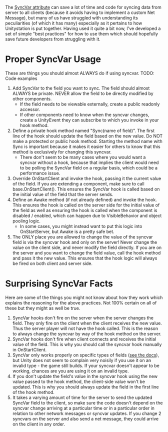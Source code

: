 The [SyncVar attribute](https://docs.unity3d.com/Manual/UNetStateSync.html) can save a lot of time and code for syncing data from server to all clients (because it avoids having to implement a custom Net Message), but many of us have struggled with understanding its peculiarities (of which it has many) especially as it pertains to how Unitystation is put together. Having used it quite a bit now, I've developed a set of simple "best practices" for how to use them which should hopefully save future developers from struggling with it.

# Proper SyncVar Usage
These are things you should almost ALWAYS do if using syncvar.
TODO: Code examples
1. Add SyncVar to the field you want to sync. The field should almost ALWAYS be private. NEVER allow the field to be directly modified by other components.
    * If the field needs to be viewable externally, create a public readonly accessor.
    * If other components need to know when the syncvar changes, create a UnityEvent they can subscribe to which you invoke in your hook method.
2. Define a private hook method named "Sync(name of field)". The first line of the hook should update the field based on the new value. Do NOT make a protected or public hook method. Starting the method name with Sync is important because it makes it easier for others to know that this method is exclusively for changing this syncvar.
    * There don't seem to be many cases where you would want a syncvar without a hook, because that implies the 
   client would need to be polling the SyncVar field on a regular basis, which could be a performance issue.
3. Override OnStartClient and invoke the hook, passing it the current value of the field. If you are extending a component, make sure to call base.OnStartClient(). This ensures the SyncVar hook is called based on the initial value of the field that the server sends.
4. Define an Awake method (if not already defined) and invoke the hook. This ensures the hook is called on the server side for the initial value of the field as well as ensuring the hook is called when the component is disabled / enabled, which can happen due to VisibleBehavior and object pooling logic.
    * In some cases, you might instead want to put this logic into OnStartServer, but Awake is a pretty safe bet.
5. The ONLY place you are allowed to change the value of the syncvar field is via the syncvar hook and only on the server! Never change the value on the client side, and never modify the field directly. If you are on the server and you want to change the field value, call the hook method and pass it the new value. This ensures that the hook logic will always be fired on both client and server side.

# Surprising SyncVar Facts
Here are some of the things you might not know about how they work which explains the reasoning for the above practices. Not 100% certain on all of these but they might as well be true.
1. SyncVar hooks don't fire on the server when the server changes the field. They only fire on the client when the client receives the new value. Thus the server player will not have the hook called. This is the reason to always change the syncvar by way of the hook method on the server.
2. SyncVar hooks don't fire when client connects and receives the initial value of the field. This is why you should call the syncvar hook manually in OnStartClient.
3. SyncVar only works properly on specific types of fields ([see the docs](https://docs.unity3d.com/Manual/UNetStateSync.html)), but Unity does not seem to complain very noisily if you use it on an invalid type - the game still builds. If your syncvar doesn't appear to be working, chances are you are using it on an invalid type.
4. If you don't update the field's value in the syncvar hook using the new value passed to the hook method, the client-side value won't be updated. This is why you should always update the field in the first line of the hook method.
5. It takes a varying amount of time for the server to send the updated SyncVar field to the client, so make sure the code doesn't depend on the syncvar change arriving at a particular time or in a particular order in relation to other network messages or syncvar updates. If you change 2 syncvars on the server and also send a net message, they could arrive on the client in any order.